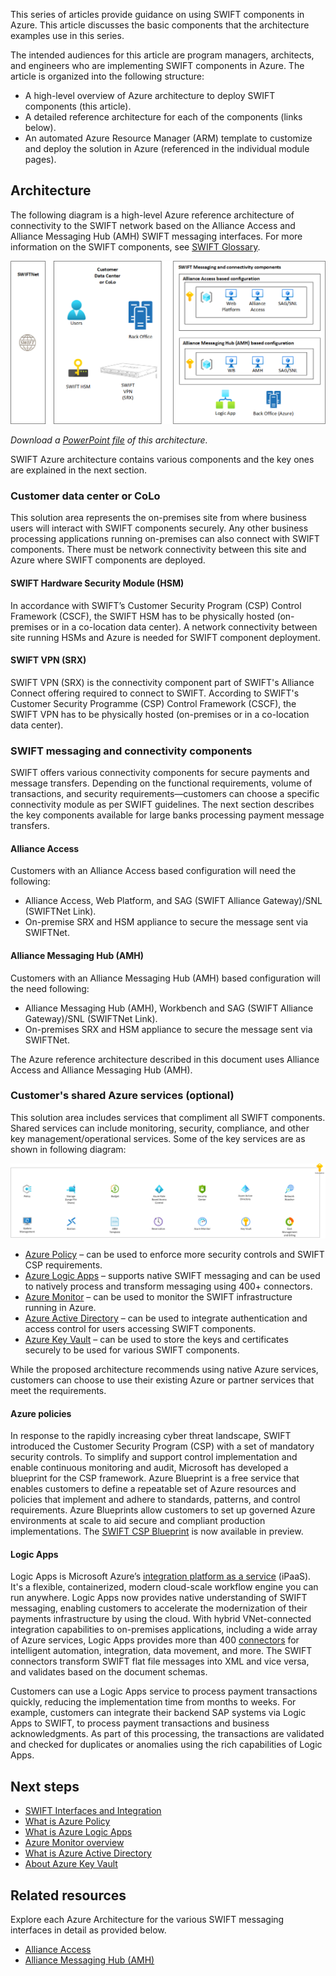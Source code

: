This series of articles provide guidance on using SWIFT components in Azure. This article discusses the basic components that the architecture examples use in this series.

The intended audiences for this article are program managers, architects, and engineers who are implementing SWIFT components in Azure. The article is organized into the following structure:

* A high-level overview of Azure architecture to deploy SWIFT components (this article).
* A detailed reference architecture for each of the components (links below).
* An automated Azure Resource Manager (ARM) template to customize and deploy the solution in Azure (referenced in the individual module pages).

## Architecture

The following diagram is a high-level Azure reference architecture of connectivity to the SWIFT network based on the Alliance Access and Alliance Messaging Hub (AMH) SWIFT messaging interfaces.
For more information on the SWIFT components, see [SWIFT Glossary](https://developer.swift.com/glossary).

![SWIFT Architecture](./media/swift-ref-arch.png)

*Download a [PowerPoint file](https://arch-center.azureedge.net/swift-ref-arch.pptx) of this architecture.*

SWIFT Azure architecture contains various components and the key ones are explained in the next section.

### Customer data center or CoLo

This solution area represents the on-premises site from where business users will interact with SWIFT components securely. Any other business processing applications running on-premises can also connect with SWIFT components. There must be network connectivity between this site and Azure where SWIFT components are deployed.

#### SWIFT Hardware Security Module (HSM)

In accordance with SWIFT’s Customer Security Program (CSP) Control Framework (CSCF), the SWIFT HSM has to be physically hosted (on-premises or in a co-location data center). A network connectivity between site running HSMs and Azure is needed for SWIFT component deployment.

#### SWIFT VPN (SRX)

SWIFT VPN (SRX) is the connectivity component part of SWIFT's Alliance Connect offering required to connect to SWIFT. According to SWIFT's Customer Security Programme (CSP) Control Framework (CSCF), the SWIFT VPN has to be physically hosted (on-premises or in a co-location data center).

### SWIFT messaging and connectivity components

SWIFT offers various connectivity components for secure payments and message transfers. Depending on the functional requirements, volume of transactions, and security requirements—customers can choose a specific connectivity module as per SWIFT guidelines. The next section describes the key components available for large banks processing payment message transfers.

#### Alliance Access

Customers with an Alliance Access based configuration will need the following:

* Alliance Access, Web Platform, and SAG (SWIFT Alliance Gateway)/SNL (SWIFTNet Link).
* On-premise SRX and HSM appliance to secure the message sent via SWIFTNet.

#### Alliance Messaging Hub (AMH)

Customers with an Alliance Messaging Hub (AMH) based configuration will the need following:

* Alliance Messaging Hub (AMH), Workbench and SAG (SWIFT Alliance Gateway)/SNL (SWIFTNet Link).
* On-premises SRX and HSM appliance to secure the message sent via SWIFTNet.

The Azure reference architecture described in this document uses Alliance Access and Alliance Messaging Hub (AMH).

### Customer's shared Azure services (optional)

This solution area includes services that compliment all SWIFT components. Shared services can include monitoring, security, compliance, and other key management/operational services. Some of the key services are as shown in following diagram:

![SWIFT Shared Services Architecture](./media/AMHonAzure_Shared.png)

* [Azure Policy](https://azure.microsoft.com/services/azure-policy) – can be used to enforce more security controls and SWIFT CSP requirements.
* [Azure Logic Apps](https://azure.microsoft.com/services/logic-apps) – supports native SWIFT messaging and can be used to natively process and transform messaging using 400+ connectors.
* [Azure Monitor](https://azure.microsoft.com/en-us/services/monitor) – can be used to monitor the SWIFT infrastructure running in Azure.
* [Azure Active Directory](https://azure.microsoft.com/services/active-directory) – can be used to integrate authentication and access control for users accessing SWIFT components.
* [Azure Key Vault](https://azure.microsoft.com/en-us/services/key-vault) – can be used to store the keys and certificates securely to be used for various SWIFT components.  

While the proposed architecture recommends using native Azure services, customers can choose to use their existing Azure or partner services that meet the requirements.

#### Azure policies

In response to the rapidly increasing cyber threat landscape, SWIFT introduced the Customer Security Program (CSP) with a set of mandatory security controls. To simplify and support control implementation and enable continuous monitoring and audit, Microsoft has developed a blueprint for the CSP framework. Azure Blueprint is a free service that enables customers to define a repeatable set of Azure resources and policies that implement and adhere to standards, patterns, and control requirements.  Azure Blueprints allow customers to set up governed Azure environments at scale to aid secure and compliant production implementations. The [SWIFT CSP Blueprint](https://azure.microsoft.com/blog/new-azure-blueprint-enables-swift-connect) is now available in preview.

#### Logic Apps

Logic Apps is Microsoft Azure’s [integration platform as a service](https://argonsys.com/microsoft-cloud/glossary/platform-as-a-service) (iPaaS). It's a flexible, containerized, modern cloud-scale workflow engine you can run anywhere. Logic Apps now provides native understanding of SWIFT messaging, enabling customers to accelerate the modernization of their payments infrastructure by using the cloud. With hybrid VNet-connected integration capabilities to on-premises applications, including a wide array of Azure services, Logic Apps provides more than 400 [connectors](/connectors/connector-reference/connector-reference-logicapps-connectors) for intelligent automation, integration, data movement, and more. The SWIFT connectors transform SWIFT flat file messages into XML and vice versa, and validates based on the document schemas.

Customers can use a Logic Apps service to process payment transactions quickly, reducing the implementation time from months to weeks. For example, customers can integrate their backend SAP systems via Logic Apps to SWIFT, to process payment transactions and business acknowledgments. As part of this processing, the transactions are validated and checked for duplicates or anomalies using the rich capabilities of Logic Apps.

## Next steps

* [SWIFT Interfaces and Integration](https://www.swift.com/our-solutions/interfaces-and-integration)
* [What is Azure Policy](/azure/governance/policy/overview)
* [What is Azure Logic Apps](/azure/logic-apps/logic-apps-overview)
* [Azure Monitor overview](/azure/azure-monitor/overview)
* [What is Azure Active Directory](/azure/active-directory/fundamentals/active-directory-whatis)
* [About Azure Key Vault](/azure/key-vault/general/overview)

## Related resources

Explore each Azure Architecture for the various SWIFT messaging interfaces in detail as provided below.

* [Alliance Access](swift-alliance-access-on-azure.yml)
* [Alliance Messaging Hub (AMH)](swift-alliance-messaging-hub.yml)
